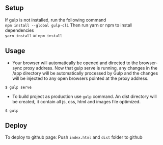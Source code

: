 
## Setup 
If gulp is not installed, run the following command    
``npm install --global gulp-cli`` Then run yarn or npm to install dependencies  
``yarn install`` or ``npm install``  
## Usage 
 - Your browser will automatically be opened and directed to the browser-sync proxy address. Now that gulp serve is running, any changes in the /app directory will be automatically processed by Gulp and the changes will be injected to any open browsers pointed at the proxy address.    
```    
$ gulp serve    
```    
- To build project as production use `gulp` command. An dist directory will be created, it contain all js, css, html and images file optimized.    
```    
$ gulp    
```  
  
## Deploy
To deploy to github page:
Push `index.html` and `dist` folder to github
